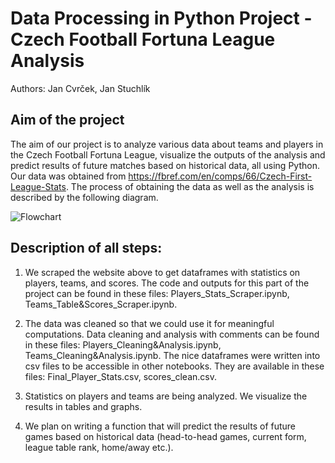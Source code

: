 # Data Processing in Python Project - Czech Football Fortuna League Analysis
Authors: Jan Cvrček, Jan Stuchlík

## Aim of the project
The aim of our project is to analyze various data about teams and players in the Czech Football Fortuna League, visualize the outputs of the analysis and predict results of future matches based on historical data, all using Python. Our data was obtained from https://fbref.com/en/comps/66/Czech-First-League-Stats. The process of obtaining the data as well as the analysis is described by the following diagram.

![Flowchart](https://user-images.githubusercontent.com/72010018/103462105-4e6ea400-4d23-11eb-93f5-f485b19350c8.png)

## Description of all steps:
1. We scraped the website above to get dataframes with statistics on players, teams, and scores. The code and outputs for this part of the project can be found in these files: Players_Stats_Scraper.ipynb, Teams_Table&Scores_Scraper.ipynb.

2. The data was cleaned so that we could use it for meaningful computations. Data cleaning and analysis with comments can be found in these files: Players_Cleaning&Analysis.ipynb, Teams_Cleaning&Analysis.ipynb. The nice dataframes were written into csv files to be accessible in other notebooks. They are available in these files: Final_Player_Stats.csv, scores_clean.csv.

3. Statistics on players and teams are being analyzed. We visualize the results in tables and graphs.

4. We plan on writing a function that will predict the results of future games based on historical data (head-to-head games, current form, league table rank, home/away etc.).
